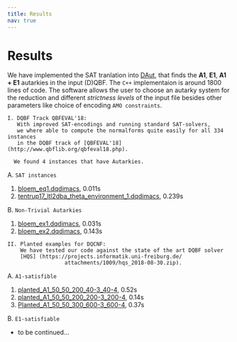 ```yaml
---
title: Results
nav: true
---
```


# Results
We have implemented the SAT tranlation into [DAut](https://github.com/arey0pushpa/dcnf-autarky), that finds the **A1**, **E1**, **A1 + E1** autarkies in the input (D)QBF. The `C++` implementaion is around 1800 lines of code. 
The software allows the user to choose an autarky system for the reduction and different *strictness levels* of the input file besides other parameters like choice of encoding `AMO constraints`. 
 
```
I. DQBF Track QBFEVAL'18:
   With improved SAT-encodings and running standard SAT-solvers, 
   we where able to compute the normalforms quite easily for all 334 instances 
   in the DQBF track of [QBFEVAL'18](http://www.qbflib.org/qbfeval18.php).
 
  We found 4 instances that have Autarkies.
```

A. ``SAT instances``
  1. [bloem\_eq1.dqdimacs](./files/bloem_eq1.dqdimacs), 0.011s
  2. [tentrup17\_ltl2dba\_theta\_environment\_1.dqdimacs](./files/tentrup17_ltl2dba_theta_environment_1.dqdimacs), 0.239s
  
  
B. ``Non-Trivial Autarkies``
  1. [bloem\_ex1.dqdimacs](./files/bloem_ex1.dqdimacs), 0.031s
  2. [bloem\_ex2.dqdimacs](./files/bloem_ex2.dqdimacs), 0.143s
  
```
II. Planted examples for DQCNF:
    We have tested our code against the state of the art DQBF solver 
    [HQS] (https://projects.informatik.uni-freiburg.de/
                  attachments/1009/hqs_2018-08-30.zip).
```
 A. ``A1-satisfible`` 
  1. [planted_A1_50_50_200_40-3_40-4](./files/PlantedA1_DQCNF_50_50_200_40-3_40-4_2.dqdimacs), 0.52s
  2. [planted_A1_50_50_200_200-3_200-4](./files/PlantedA1_DQCNF_50_50_200_200-3_200-4_1.dqdimacs), 0.14s
  3. [Planted_A1_50_50_300_600-3_600-4](./files/PlantedA1_DQCNF_50_50_300_600-3_600-4_1.dqdimacs), 0.37s

 B. ``E1-satisfiable``
   - to be continued...

